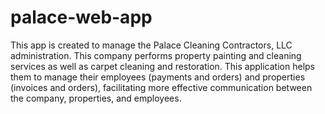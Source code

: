 # palace-web-app
This app is created to manage the Palace Cleaning Contractors, LLC administration. This company performs property painting and cleaning services as well as carpet cleaning and restoration. This application helps them to manage their employees (payments and orders) and properties (invoices and orders), facilitating more effective communication between the company, properties, and employees.  
